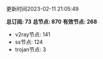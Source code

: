 更新时间2023-02-11 21:05:49

**总订阅: 73**
**总节点: 870**
**有效节点: 268**
- v2ray节点: 141
- ss节点: 124
- trojan节点: 3
